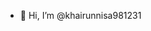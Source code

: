 - 👋 Hi, I’m @khairunnisa981231



<!---
khairunnisa981231/khairunnisa981231 is a ✨ special ✨ repository because its `README.md` (this file) appears on your GitHub profile.
You can click the Preview link to take a look at your changes.
--->
